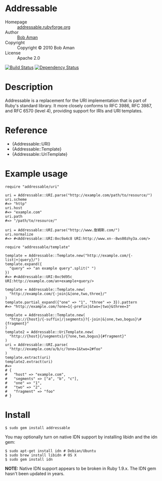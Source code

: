 # Addressable

<dl>
  <dt>Homepage</dt><dd><a href="http://addressable.rubyforge.org/">addressable.rubyforge.org</a></dd>
  <dt>Author</dt><dd><a href="mailto:bob@sporkmonger.com">Bob Aman</a></dd>
  <dt>Copyright</dt><dd>Copyright © 2010 Bob Aman</dd>
  <dt>License</dt><dd>Apache 2.0</dd>
</dl>

[![Build Status](https://secure.travis-ci.org/sporkmonger/addressable.png)](http://travis-ci.org/sporkmonger/addressable)
[![Dependency Status](https://gemnasium.com/sporkmonger/addressable.png)](https://gemnasium.com/sporkmonger/addressable)

# Description

Addressable is a replacement for the URI implementation that is part of
Ruby's standard library. It more closely conforms to RFC 3986, RFC 3987, and
RFC 6570 (level 4), providing support for IRIs and URI templates.

# Reference

- {Addressable::URI}
- {Addressable::Template}
- {Addressable::UriTemplate}

# Example usage

    require "addressable/uri"

    uri = Addressable::URI.parse("http://example.com/path/to/resource/")
    uri.scheme
    #=> "http"
    uri.host
    #=> "example.com"
    uri.path
    #=> "/path/to/resource/"

    uri = Addressable::URI.parse("http://www.詹姆斯.com/")
    uri.normalize
    #=> #<Addressable::URI:0xc9a4c8 URI:http://www.xn--8ws00zhy3a.com/>

    require "addressable/template"

    template = Addressable::Template.new("http://example.com/{-list|+|query}/")
    template.expand({
      "query" => "an example query".split(" ")
    })
    #=> #<Addressable::URI:0xc9d95c URI:http://example.com/an+example+query/>

    template = Addressable::Template.new(
      "http://example.com/{-join|&|one,two,three}/"
    )
    template.partial_expand({"one" => "1", "three" => 3}).pattern
    #=> "http://example.com/?one=1{-prefix|&two=|two}&three=3"

    template = Addressable::Template.new(
      "http://{host}/{-suffix|/|segments}?{-join|&|one,two,bogus}\#{fragment}"
    )
    template2 = Addressable::UriTemplate.new(
      "http://{host}{/segments}/{?one,two,bogus}{#fragment}"
    )
    uri = Addressable::URI.parse(
      "http://example.com/a/b/c/?one=1&two=2#foo"
    )
    template.extract(uri)
    template2.extract(uri)
    #=>
    # {
    #   "host" => "example.com",
    #   "segments" => ["a", "b", "c"],
    #   "one" => "1",
    #   "two" => "2",
    #   "fragment" => "foo"
    # }

# Install

    $ sudo gem install addressable

You may optionally turn on native IDN support by installing libidn and the
idn gem:

    $ sudo apt-get install idn # Debian/Ubuntu
    $ sudo brew install libidn # OS X
    $ sudo gem install idn

**NOTE:** Native IDN support appears to be broken in Ruby 1.9.x. The IDN gem
hasn't been updated in years.

